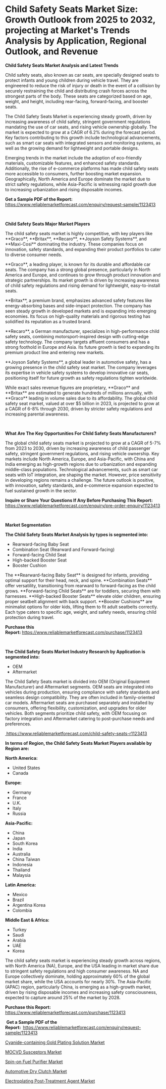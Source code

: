 <p><h1>Child Safety Seats Market Size: Growth Outlook from 2025 to 2032, projecting at Market's Trends Analysis by Application, Regional Outlook, and Revenue</h1></p><p><strong>Child Safety Seats Market Analysis and Latest Trends</strong></p>
<p><p>Child safety seats, also known as car seats, are specially designed seats to protect infants and young children during vehicle travel. They are engineered to reduce the risk of injury or death in the event of a collision by securely restraining the child and distributing crash forces across the strongest parts of the body. These seats are categorized based on age, weight, and height, including rear-facing, forward-facing, and booster seats.</p><p>The Child Safety Seats Market is experiencing steady growth, driven by increasing awareness of child safety, stringent government regulations mandating the use of car seats, and rising vehicle ownership globally. The market is expected to grow at a CAGR of 6.2% during the forecast period. Key factors contributing to this growth include technological advancements, such as smart car seats with integrated sensors and monitoring systems, as well as the growing demand for lightweight and portable designs.</p><p>Emerging trends in the market include the adoption of eco-friendly materials, customizable features, and enhanced safety standards. Additionally, the rise of e-commerce platforms has made child safety seats more accessible to consumers, further boosting market expansion. Geographically, North America and Europe dominate the market due to strict safety regulations, while Asia-Pacific is witnessing rapid growth due to increasing urbanization and rising disposable incomes.</p></p>
<p><strong>Get a Sample PDF of the Report:&nbsp;</strong> <a href="https://www.reliablemarketforecast.com/enquiry/request-sample/1123413?utm_campaign=1899&utm_medium=2&utm_source=Github&utm_content=ia&utm_term=24012025&utm_id=child-safety-seats">https://www.reliablemarketforecast.com/enquiry/request-sample/1123413</a></p>
<p>&nbsp;</p>
<p><strong>Child Safety Seats Major Market Players</strong></p>
<p><p>The child safety seats market is highly competitive, with key players like **Graco**, **Britax**, **Recaro**, **Joyson Safety Systems**, and **Maxi-Cosi** dominating the industry. These companies focus on innovation, safety standards, and expanding their product portfolios to cater to diverse consumer needs.</p><p>**Graco**, a leading player, is known for its durable and affordable car seats. The company has a strong global presence, particularly in North America and Europe, and continues to grow through product innovation and strategic partnerships. Its market growth is driven by increasing awareness of child safety regulations and rising demand for lightweight, easy-to-install seats.</p><p>**Britax**, a premium brand, emphasizes advanced safety features like energy-absorbing bases and side-impact protection. The company has seen steady growth in developed markets and is expanding into emerging economies. Its focus on high-quality materials and rigorous testing has solidified its reputation as a trusted brand.</p><p>**Recaro**, a German manufacturer, specializes in high-performance child safety seats, combining motorsport-inspired design with cutting-edge safety technology. The company targets affluent consumers and has a strong foothold in Europe and Asia. Its future growth is tied to expanding its premium product line and entering new markets.</p><p>**Joyson Safety Systems**, a global leader in automotive safety, has a growing presence in the child safety seat market. The company leverages its expertise in vehicle safety systems to develop innovative car seats, positioning itself for future growth as safety regulations tighten worldwide.</p><p>While exact sales revenue figures are proprietary, **Graco** and **Britax** are estimated to generate hundreds of millions annually, with **Graco** leading in volume sales due to its affordability. The global child safety seat market, valued at over $5 billion in 2023, is projected to grow at a CAGR of 6-8% through 2030, driven by stricter safety regulations and increasing parental awareness.</p></p>
<p>&nbsp;</p>
<p><strong>What Are The Key Opportunities For Child Safety Seats Manufacturers?</strong></p>
<p><p>The global child safety seats market is projected to grow at a CAGR of 5-7% from 2023 to 2030, driven by increasing awareness of child passenger safety, stringent government regulations, and rising vehicle ownership. Key markets include North America, Europe, and Asia-Pacific, with China and India emerging as high-growth regions due to urbanization and expanding middle-class populations. Technological advancements, such as smart car seats with IoT integration, are shaping the market. However, price sensitivity in developing regions remains a challenge. The future outlook is positive, with innovation, safety standards, and e-commerce expansion expected to fuel sustained growth in the sector.</p></p>
<p><strong>Inquire or Share Your Questions If Any Before Purchasing This Report:</strong> <a href="https://www.reliablemarketforecast.com/enquiry/pre-order-enquiry/1123413?utm_campaign=1899&utm_medium=2&utm_source=Github&utm_content=ia&utm_term=24012025&utm_id=child-safety-seats">https://www.reliablemarketforecast.com/enquiry/pre-order-enquiry/1123413</a></p>
<p>&nbsp;</p>
<p><strong>Market Segmentation</strong></p>
<p><strong>The Child Safety Seats Market Analysis by types is segmented into:</strong></p>
<p><ul><li>Rearward-facing Baby Seat</li><li>Combination Seat (Rearward and Forward-facing)</li><li>Forward-facing Child Seat</li><li>High-backed Booster Seat</li><li>Booster Cushion</li></ul></p>
<p><p>The **Rearward-facing Baby Seat** is designed for infants, providing optimal support for their head, neck, and spine. **Combination Seats** offer versatility, transitioning from rearward to forward-facing as the child grows. **Forward-facing Child Seats** are for toddlers, securing them with harnesses. **High-backed Booster Seats** elevate older children, ensuring proper seatbelt alignment with back support. **Booster Cushions** are minimalist options for older kids, lifting them to fit adult seatbelts correctly. Each type caters to specific age, weight, and safety needs, ensuring child protection during travel.</p></p>
<p><strong>Purchase this Report:&nbsp;</strong><a href="https://www.reliablemarketforecast.com/purchase/1123413?utm_campaign=1899&utm_medium=2&utm_source=Github&utm_content=ia&utm_term=24012025&utm_id=child-safety-seats">https://www.reliablemarketforecast.com/purchase/1123413</a></p>
<p>&nbsp;</p>
<p><strong>The Child Safety Seats Market Industry Research by Application is segmented into:</strong></p>
<p><ul><li>OEM</li><li>Aftermarket</li></ul></p>
<p><p>The Child Safety Seats market is divided into OEM (Original Equipment Manufacturer) and Aftermarket segments. OEM seats are integrated into vehicles during production, ensuring compliance with safety standards and seamless design compatibility. They are often included in family-oriented car models. Aftermarket seats are purchased separately and installed by consumers, offering flexibility, customization, and upgrades for older vehicles. Both segments prioritize child safety, with OEM focusing on factory integration and Aftermarket catering to post-purchase needs and preferences.</p></p>
<p><a href="https://www.reliablemarketforecast.com/child-safety-seats-r1123413?utm_campaign=1899&utm_medium=2&utm_source=Github&utm_content=ia&utm_term=24012025&utm_id=child-safety-seats">&nbsp;https://www.reliablemarketforecast.com/child-safety-seats-r1123413</a></p>
<p><strong>In terms of Region, the Child Safety Seats Market Players available by Region are:</strong></p>
<p>
    <p> <strong> North America: </strong>
        <ul>
            <li>United States</li>
            <li>Canada</li>
        </ul>
        </p> 
    <p> <strong> Europe: </strong>
        <ul>
            <li>Germany</li>
            <li>France</li>
            <li>U.K.</li>
            <li>Italy</li>
            <li>Russia</li>
        </ul>
        </p> 
    <p> <strong> Asia-Pacific: </strong>
        <ul>
            <li>China</li>
            <li>Japan</li>
            <li>South Korea</li>
            <li>India</li>
            <li>Australia</li>
            <li>China Taiwan</li>
            <li>Indonesia</li>
            <li>Thailand</li>
            <li>Malaysia</li>
        </ul>
        </p> 
    <p> <strong> Latin America: </strong>
        <ul>
            <li>Mexico</li>
            <li>Brazil</li>
            <li>Argentina Korea</li>
            <li>Colombia</li>
        </ul>
        </p> 
    <p> <strong> Middle East & Africa: </strong>
        <ul>
            <li>Turkey</li>
            <li>Saudi</li>
            <li>Arabia</li>
            <li>UAE</li>
            <li>Korea</li>
        </ul>
    </p>
    </p>
<p><p>The child safety seats market is experiencing steady growth across regions, with North America (NA), Europe, and the USA leading in market share due to stringent safety regulations and high consumer awareness. NA and Europe collectively dominate, holding approximately 60% of the global market share, while the USA accounts for nearly 30%. The Asia-Pacific (APAC) region, particularly China, is emerging as a high-growth market, driven by rising disposable incomes and increasing safety consciousness, expected to capture around 25% of the market by 2028.</p></p>
<p><strong>Purchase this Report: </strong><a href="https://www.reliablemarketforecast.com/purchase/1123413?utm_campaign=1899&utm_medium=2&utm_source=Github&utm_content=ia&utm_term=24012025&utm_id=child-safety-seats">https://www.reliablemarketforecast.com/purchase/1123413</a></p>
<p>&nbsp;<strong>Get a Sample PDF of the Report:&nbsp;&nbsp;</strong><a href="https://www.reliablemarketforecast.com/enquiry/request-sample/1123413?utm_campaign=1899&utm_medium=2&utm_source=Github&utm_content=ia&utm_term=24012025&utm_id=child-safety-seats">https://www.reliablemarketforecast.com/enquiry/request-sample/1123413</a></p>
<p><strong></strong></p>
<p><p><a href="https://www.linkedin.com/pulse/cyanide-containing-gold-plating-solution-market-analysis-xhpme?utm_campaign=1899&utm_medium=2&utm_source=Github&utm_content=ia&utm_term=24012025&utm_id=child-safety-seats">Cyanide-containing Gold Plating Solution Market</a></p><p><a href="https://www.linkedin.com/pulse/mocvd-susceptors-market-size-share-detailed-analysis-projected-ok1uf?utm_campaign=1899&utm_medium=2&utm_source=Github&utm_content=ia&utm_term=24012025&utm_id=child-safety-seats">MOCVD Susceptors Market</a></p><p><a href="https://github.com/gregorywiliams78/Market-Research-Report-List-1/blob/main/spin-on-fuel-purifier-market.md?utm_campaign=1899&utm_medium=2&utm_source=Github&utm_content=ia&utm_term=24012025&utm_id=child-safety-seats">Spin-on Fuel Purifier Market</a></p><p><a href="https://github.com/njockebogris/Market-Research-Report-List-1/blob/main/automotive-dry-clutch-market.md?utm_campaign=1899&utm_medium=2&utm_source=Github&utm_content=ia&utm_term=24012025&utm_id=child-safety-seats">Automotive Dry Clutch Market</a></p><p><a href="https://www.linkedin.com/pulse/market-examination-report-electroplating-post-treatment-7hj8c?utm_campaign=1899&utm_medium=2&utm_source=Github&utm_content=ia&utm_term=24012025&utm_id=child-safety-seats">Electroplating Post-Treatment Agent Market</a></p></p>